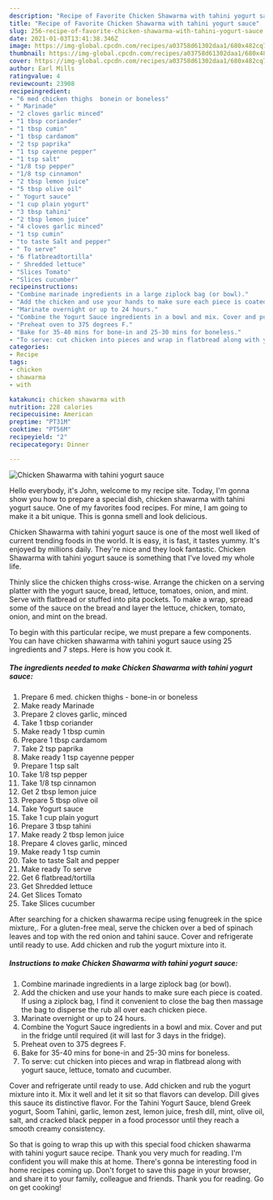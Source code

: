 ```yaml
---
description: "Recipe of Favorite Chicken Shawarma with tahini yogurt sauce"
title: "Recipe of Favorite Chicken Shawarma with tahini yogurt sauce"
slug: 256-recipe-of-favorite-chicken-shawarma-with-tahini-yogurt-sauce
date: 2021-01-03T13:41:38.346Z
image: https://img-global.cpcdn.com/recipes/a03758d61302daa1/680x482cq70/chicken-shawarma-with-tahini-yogurt-sauce-recipe-main-photo.jpg
thumbnail: https://img-global.cpcdn.com/recipes/a03758d61302daa1/680x482cq70/chicken-shawarma-with-tahini-yogurt-sauce-recipe-main-photo.jpg
cover: https://img-global.cpcdn.com/recipes/a03758d61302daa1/680x482cq70/chicken-shawarma-with-tahini-yogurt-sauce-recipe-main-photo.jpg
author: Earl Mills
ratingvalue: 4
reviewcount: 23908
recipeingredient:
- "6 med chicken thighs  bonein or boneless"
- " Marinade"
- "2 cloves garlic minced"
- "1 tbsp coriander"
- "1 tbsp cumin"
- "1 tbsp cardamom"
- "2 tsp paprika"
- "1 tsp cayenne pepper"
- "1 tsp salt"
- "1/8 tsp pepper"
- "1/8 tsp cinnamon"
- "2 tbsp lemon juice"
- "5 tbsp olive oil"
- " Yogurt sauce"
- "1 cup plain yogurt"
- "3 tbsp tahini"
- "2 tbsp lemon juice"
- "4 cloves garlic minced"
- "1 tsp cumin"
- "to taste Salt and pepper"
- " To serve"
- "6 flatbreadtortilla"
- " Shredded lettuce"
- "Slices Tomato"
- "Slices cucumber"
recipeinstructions:
- "Combine marinade ingredients in a large ziplock bag (or bowl)."
- "Add the chicken and use your hands to make sure each piece is coated. If using a ziplock bag, I find it convenient to close the bag then massage the bag to disperse the rub all over each chicken piece."
- "Marinate overnight or up to 24 hours."
- "Combine the Yogurt Sauce ingredients in a bowl and mix. Cover and put in the fridge until required (it will last for 3 days in the fridge)."
- "Preheat oven to 375 degrees F."
- "Bake for 35-40 mins for bone-in and 25-30 mins for boneless."
- "To serve: cut chicken into pieces and wrap in flatbread along with yogurt sauce, lettuce, tomato and cucumber."
categories:
- Recipe
tags:
- chicken
- shawarma
- with

katakunci: chicken shawarma with 
nutrition: 228 calories
recipecuisine: American
preptime: "PT31M"
cooktime: "PT56M"
recipeyield: "2"
recipecategory: Dinner

---
```



![Chicken Shawarma with tahini yogurt sauce](https://img-global.cpcdn.com/recipes/a03758d61302daa1/680x482cq70/chicken-shawarma-with-tahini-yogurt-sauce-recipe-main-photo.jpg)

Hello everybody, it's John, welcome to my recipe site. Today, I'm gonna show you how to prepare a special dish, chicken shawarma with tahini yogurt sauce. One of my favorites food recipes. For mine, I am going to make it a bit unique. This is gonna smell and look delicious.

Chicken Shawarma with tahini yogurt sauce is one of the most well liked of current trending foods in the world. It is easy, it is fast, it tastes yummy. It's enjoyed by millions daily. They're nice and they look fantastic. Chicken Shawarma with tahini yogurt sauce is something that I've loved my whole life.

Thinly slice the chicken thighs cross-wise. Arrange the chicken on a serving platter with the yogurt sauce, bread, lettuce, tomatoes, onion, and mint. Serve with flatbread or stuffed into pita pockets. To make a wrap, spread some of the sauce on the bread and layer the lettuce, chicken, tomato, onion, and mint on the bread.


To begin with this particular recipe, we must prepare a few components. You can have chicken shawarma with tahini yogurt sauce using 25 ingredients and 7 steps. Here is how you cook it.

<!--inarticleads1-->

##### The ingredients needed to make Chicken Shawarma with tahini yogurt sauce:

1. Prepare 6 med. chicken thighs - bone-in or boneless
1. Make ready  Marinade
1. Prepare 2 cloves garlic, minced
1. Take 1 tbsp coriander
1. Make ready 1 tbsp cumin
1. Prepare 1 tbsp cardamom
1. Take 2 tsp paprika
1. Make ready 1 tsp cayenne pepper
1. Prepare 1 tsp salt
1. Take 1/8 tsp pepper
1. Take 1/8 tsp cinnamon
1. Get 2 tbsp lemon juice
1. Prepare 5 tbsp olive oil
1. Take  Yogurt sauce
1. Take 1 cup plain yogurt
1. Prepare 3 tbsp tahini
1. Make ready 2 tbsp lemon juice
1. Prepare 4 cloves garlic, minced
1. Make ready 1 tsp cumin
1. Take to taste Salt and pepper
1. Make ready  To serve
1. Get 6 flatbread/tortilla
1. Get  Shredded lettuce
1. Get Slices Tomato
1. Take Slices cucumber


After searching for a chicken shawarma recipe using fenugreek in the spice mixture,. For a gluten-free meal, serve the chicken over a bed of spinach leaves and top with the red onion and tahini sauce. Cover and refrigerate until ready to use. Add chicken and rub the yogurt mixture into it. 

<!--inarticleads2-->

##### Instructions to make Chicken Shawarma with tahini yogurt sauce:

1. Combine marinade ingredients in a large ziplock bag (or bowl).
1. Add the chicken and use your hands to make sure each piece is coated. If using a ziplock bag, I find it convenient to close the bag then massage the bag to disperse the rub all over each chicken piece.
1. Marinate overnight or up to 24 hours.
1. Combine the Yogurt Sauce ingredients in a bowl and mix. Cover and put in the fridge until required (it will last for 3 days in the fridge).
1. Preheat oven to 375 degrees F.
1. Bake for 35-40 mins for bone-in and 25-30 mins for boneless.
1. To serve: cut chicken into pieces and wrap in flatbread along with yogurt sauce, lettuce, tomato and cucumber.


Cover and refrigerate until ready to use. Add chicken and rub the yogurt mixture into it. Mix it well and let it sit so that flavors can develop. Dill gives this sauce its distinctive flavor. For the Tahini Yogurt Sauce, blend Greek yogurt, Soom Tahini, garlic, lemon zest, lemon juice, fresh dill, mint, olive oil, salt, and cracked black pepper in a food processor until they reach a smooth creamy consistency. 

So that is going to wrap this up with this special food chicken shawarma with tahini yogurt sauce recipe. Thank you very much for reading. I'm confident you will make this at home. There's gonna be interesting food in home recipes coming up. Don't forget to save this page in your browser, and share it to your family, colleague and friends. Thank you for reading. Go on get cooking!

